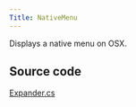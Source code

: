 ```yaml
---
Title: NativeMenu
---
```

Displays a native menu on OSX.

## Source code
[Expander.cs](https://github.com/AvaloniaUI/Avalonia/blob/master/src/Avalonia.Controls/NativeMenu.cs)


